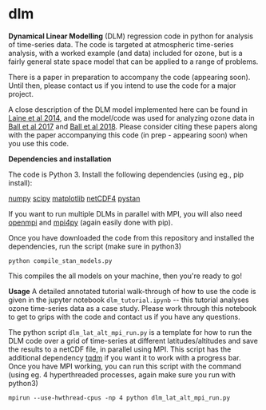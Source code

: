 # dlm

**Dynamical Linear Modelling** (DLM) regression code in python for analysis of time-series data. The code is targeted at atmospheric time-series analysis, with a worked example (and data) included for ozone, but is a fairly general state space model that can be applied to a range of problems.

There is a paper in preparation to accompany the code (appearing soon). Until then, please contact us if you intend to use the code for a major project.

A close description of the DLM model implemented here can be found in [Laine et al 2014](https://www.atmos-chem-phys.net/14/9707/2014/acp-14-9707-2014.pdf), and the model/code was used for analyzing ozone data in [Ball et al 2017](https://www.research-collection.ethz.ch/handle/20.500.11850/202027) and [Ball et al 2018](https://www.atmos-chem-phys.net/18/1379/2018/acp-18-1379-2018.html). Please consider citing these papers along with the paper accompanying this code (in prep - appearing soon) when you use this code. 

**Dependencies and installation** 

The code is Python 3. Install the following dependencies (using eg., pip install):

[numpy](http://www.numpy.org)
[scipy](https://www.scipy.org)
[matplotlib](https://matplotlib.org)
[netCDF4](https://pypi.org/project/netcdf/)
[pystan](https://pystan.readthedocs.io/en/latest/)

If you want to run multiple DLMs in parallel with MPI, you will also need [openmpi](https://www.open-mpi.org) and [mpi4py](https://mpi4py.readthedocs.io/en/stable/install.html) (again easily done with pip).

Once you have downloaded the code from this repository and installed the dependencies, run the script (make sure in python3)

`python compile_stan_models.py`

This compiles the all models on your machine, then you're ready to go!

**Usage** A detailed annotated tutorial walk-through of how to use the code is given in the jupyter notebook `dlm_tutorial.ipynb` -- this tutorial analyses ozone time-series data as a case study. Please work through this notebook to get to grips with the code and contact us if you have any questions.

The python script `dlm_lat_alt_mpi_run.py` is a template for how to run the DLM code over a grid of time-series at different latitudes/altitudes and save the results to a netCDF file, in parallel using MPI. This script has the additional dependency [tqdm](https://tqdm.github.io) if you want it to work with a progress bar. Once you have MPI working, you can run this script with the command (using eg. 4 hyperthreaded processes, again make sure you run with python3)

`mpirun --use-hwthread-cpus -np 4 python dlm_lat_alt_mpi_run.py`
